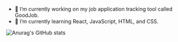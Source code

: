- 🔭 I’m currently working on my job application tracking tool called GoodJob.
- 🌱 I’m currently learning React, JavaScript, HTML, and CSS.

![Anurag's GitHub stats](https://github-readme-stats.vercel.app/api?username=jpnws&show_icons=true&theme=transparent)
